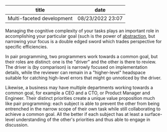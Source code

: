 | title | date |
|---|---|
| Multi-faceted development | 08/23/2022 23:07 |

Managing the cognitive complexity of your tasks plays an important role in accomplishing
your particular goal (such is the power of [abstraction](1661219901.md), but narrowing 
your focus is a double edged sword which trades perspective for specific efficiencies.

In pair programming, two programmers work towards a common goal, but their roles
are distinct: one is the "driver" and the other is there to review. The driver is
(by comparison) is narrowly focused on implementation details, while the reviewer can
remain in a "higher-level" headspace suitable for catching high-level errors that might 
go unnoticed by the driver. 

Likewise, a business may have multiple departments working towards a common goal, for 
example a CEO and a CTO, or Product Manager and Engineer. Their distinct priorities create
a unique value proposition much like pair programming: each subject is able to prevent the 
other from being entrenched in the narrow scope of their own task while still collaborating
to achieve a common goal. All the better if each subject has at least a surface-level 
understanding of the other's priorities and thus able to engage in discussion.
